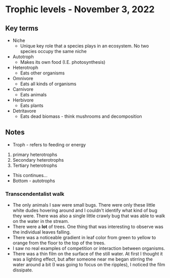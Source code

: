 # Trophic levels - November 3, 2022
## Key terms
- Niche
    - Unique key role that a species plays in an ecosystem. No two species occupy the same niche
- Autotroph
    - Makes its own food (I.E. photosynthesis)
- Heterotroph
    - Eats other organisms
- Omnivore
    - Eats all kinds of organisms
- Carnivore
    - Eats animals
- Herbivore
    - Eats plants
- Detritavore
    - Eats dead biomass - think mushrooms and decomposition
## Notes 
- Troph - refers to feeding or energy
1. primary heterotrophs
2. Secondary heterotrophs
3. Tertiary heterotrophs
- This continues...
- Bottom - autotrophs
### Transcendentalist walk
- The only animals I saw were small bugs. There were only these little white dudes hovering around and I couldn't identify what kind of bug they were. There was also a single little crawly bug that was able to walk on the water in the stream.
- There were a **lot** of trees. One thing that was interesting to observe was the individual leaves falling.
- There was a noticeable gradient in leaf color from green to yellow to orange from the floor to the top of the trees.
- I saw no real examples of competition or interaction between organisms.
- There was a thin film on the surface of the still water. At first I thought it was a lighting effect, but after someone near me began stirring the water around a bit (I was going to focus on the ripples), I noticed the film dissipate.